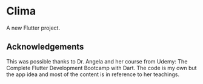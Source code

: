 # Clima

A new Flutter project.

## Acknowledgements
This was possible thanks to Dr. Angela and her course from Udemy: The Complete Flutter Development Bootcamp with Dart. The code is my own but the app idea and most of the content is in reference to her teachings.
